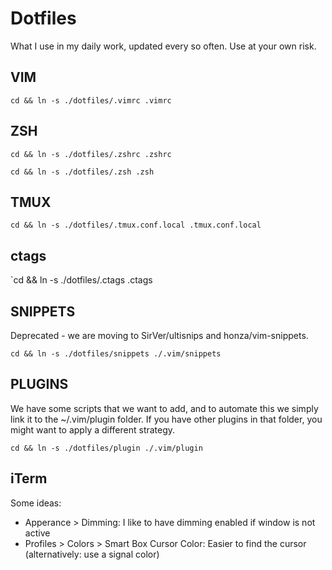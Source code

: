 # Dotfiles

What I use in my daily work, updated every so often. Use at your own risk.

## VIM

`cd && ln -s ./dotfiles/.vimrc .vimrc`

## ZSH

`cd && ln -s ./dotfiles/.zshrc .zshrc`

`cd && ln -s ./dotfiles/.zsh .zsh`

## TMUX

`cd && ln -s ./dotfiles/.tmux.conf.local .tmux.conf.local`

## ctags

`cd && ln -s ./dotfiles/.ctags .ctags

## SNIPPETS

Deprecated - we are moving to SirVer/ultisnips and honza/vim-snippets.

`cd && ln -s ./dotfiles/snippets ./.vim/snippets`

## PLUGINS

We have some scripts that we want to add, and to automate this we simply link it to the ~/.vim/plugin folder.
If you have other plugins in that folder, you might want to apply a different strategy.

`cd && ln -s ./dotfiles/plugin ./.vim/plugin`

## iTerm

Some ideas:

- Apperance > Dimming: I like to have dimming enabled if window is not active
- Profiles > Colors > Smart Box Cursor Color: Easier to find the cursor (alternatively: use a signal color)
